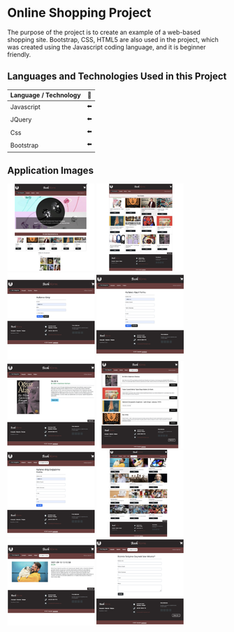 # Online Shopping Project

The purpose of the project is to create an example of a web-based shopping site. Bootstrap, CSS, HTML5 are also used in the project, which was created using the Javascript coding language, and it is beginner friendly.
## Languages and Technologies Used in this Project

| Language / Technology  | :mag_right:  | 
| :------------ |:---------------:| 
| Javascript      | :arrow_left: | 
| JQuery      | :arrow_left:       |  
| Css | :arrow_left:        |    
| Bootstrap | :arrow_left:        |    

## Application Images

<p>
<a href="https://github.com/cerenkartal/Online-Shopping-Project/blob/main/githubImg/template.jpg" target="_blank">
<img src="https://github.com/cerenkartal/Online-Shopping-Project/blob/main/githubImg/template.jpg" width="200" style="max-width:100%;"></a>
  
<a href="https://github.com/cerenkartal/Online-Shopping-Project/blob/main/githubImg/template-2.jpg" target="_blank">
<img src="https://github.com/cerenkartal/Online-Shopping-Project/blob/main/githubImg/template-2.jpg" width="200" style="max-width:100%;"></a>
  
<a href="https://github.com/cerenkartal/Online-Shopping-Project/blob/main/githubImg/template-3.jpg" target="_blank">
<img src="https://github.com/cerenkartal/Online-Shopping-Project/blob/main/githubImg/template-3.jpg" width="200" style="max-width:100%;"></a>
  
  <a href="https://github.com/cerenkartal/Online-Shopping-Project/blob/main/githubImg/template-4.jpg" target="_blank">
<img src="https://github.com/cerenkartal/Online-Shopping-Project/blob/main/githubImg/template-4.jpg" width="200" style="max-width:100%;"></a>
  
<a href="https://github.com/cerenkartal/Online-Shopping-Project/blob/main/githubImg/template-5.jpg" target="_blank">
<img src="https://github.com/cerenkartal/Online-Shopping-Project/blob/main/githubImg/template-5.jpg" width="200" style="max-width:100%;"></a>
  
<a href="https://github.com/cerenkartal/Online-Shopping-Project/blob/main/githubImg/template-6.jpg" target="_blank">
<img src="https://github.com/cerenkartal/Online-Shopping-Project/blob/main/githubImg/template-6.jpg" width="200" style="max-width:100%;"></a>
  
  <a href="https://github.com/cerenkartal/Online-Shopping-Project/blob/main/githubImg/template-7.jpg" target="_blank">
<img src="https://github.com/cerenkartal/Online-Shopping-Project/blob/main/githubImg/template-7.jpg" width="200" style="max-width:100%;"></a>
  
<a href="https://github.com/cerenkartal/Online-Shopping-Project/blob/main/githubImg/template-8.jpg" target="_blank">
<img src="https://github.com/cerenkartal/Online-Shopping-Project/blob/main/githubImg/template-8.jpg" width="200" style="max-width:100%;"></a>
  
<a href="https://github.com/cerenkartal/Online-Shopping-Project/blob/main/githubImg/template-9.jpg" target="_blank">
<img src="https://github.com/cerenkartal/Online-Shopping-Project/blob/main/githubImg/template-9.jpg" width="200" style="max-width:100%;"></a>
  
  <a href="https://github.com/cerenkartal/Online-Shopping-Project/blob/main/githubImg/template-10.jpg" target="_blank">
<img src="https://github.com/cerenkartal/Online-Shopping-Project/blob/main/githubImg/template-10.jpg" width="200" style="max-width:100%;"></a>
</p>


